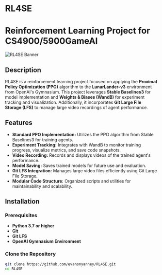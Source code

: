 # RL4SE
# Reinforcement Learning Project for CS4900/5900GameAI


![RL4SE Banner](https://i.imgur.com/YourImageURL.png) <!-- Optional: Add a banner image by replacing the URL -->

## Description

RL4SE is a reinforcement learning project focused on applying the **Proximal Policy Optimization (PPO)** algorithm to the **LunarLander-v3** environment from OpenAI's Gymnasium. This project leverages **Stable Baselines3** for model implementation and **Weights & Biases (WandB)** for experiment tracking and visualization. Additionally, it incorporates **Git Large File Storage (LFS)** to manage large video recordings of agent performance.

## Features

- **Standard PPO Implementation:** Utilizes the PPO algorithm from Stable Baselines3 for training agents.
- **Experiment Tracking:** Integrates with WandB to monitor training progress, visualize metrics, and save code snapshots.
- **Video Recording:** Records and displays videos of the trained agent's performance.
- **Model Saving:** Saves trained models for future use and evaluation.
- **Git LFS Integration:** Manages large video files efficiently using Git Large File Storage.
- **Modular Code Structure:** Organized scripts and utilities for maintainability and scalability.

## Installation

### Prerequisites

- **Python 3.7 or higher**
- **Git**
- **Git LFS**
- **OpenAI Gymnasium Environment**

### Clone the Repository

```bash
git clone https://github.com/evansnyanney/RL4SE.git
cd RL4SE
